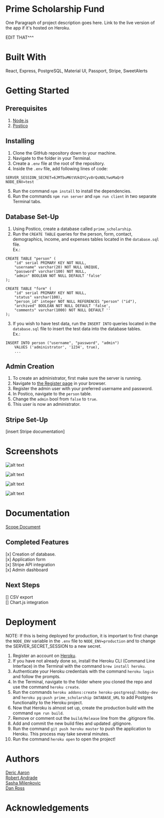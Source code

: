 # Prime Scholarship Fund

One Paragraph of project description goes here. Link to the live version of the app if it's hosted on Heroku.

EDIT THAT^^^

# Built With
React, Express, PostgreSQL, Material UI, Passport, Stripe, SweetAlerts

# Getting Started

## Prerequisites
1. [Node.js](http://nodejs.org/)
2. [Postico](https://eggerapps.at/postico/)

## Installing
1. Clone the GitHub repository down to your machine.
2. Navigate to the folder in your Terminal.
3. Create a `.env` file at the root of the repository.
4. Inside the `.env` file, add following lines of code:
```
SERVER_SESSION_SECRET=6JMTbuM6tVUkQYCyv8rQsNOLYwoMaQr0
NODE_ENV=test
```
5. Run the command `npm install` to install the dependencies.
6. Run the commands `npm run server` and `npm run client` in two separate Terminal tabs.


## Database Set-Up

1. Using Postico, create a database called `prime_scholarship`.
2. Run the `CREATE TABLE` queries for the person, form, contact, demographics, income, and expenses tables located in the `database.sql` file. \
Ex.: 
```
CREATE TABLE "person" (
    "id" serial PRIMARY KEY NOT NULL,
    "username" varchar(20) NOT NULL UNIQUE,
    "password" varchar(100) NOT NULL,
    "admin" BOOLEAN NOT NULL DEFAULT 'false'
);
```


```
CREATE TABLE "form" (
    "id" serial PRIMARY KEY NOT NULL,
    "status" varchar(100),
    "person_id" integer NOT NULL REFERENCES "person" ("id"),
    "archived" BOOLEAN NOT NULL DEFAULT 'false',
    "comments" varchar(1000) NOT NULL DEFAULT ''
);
```
3. If you wish to have test data, run the `INSERT INTO` queries located in the `database.sql` file to insert the test data into the database tables. \
    Ex.: 
```
INSERT INTO person ("username", "password", "admin")
    VALUES ('administrator', '1234', true),
    ...
```

## Admin Creation

1. To create an administrator, first make sure the server is running.
2. Navigate to [the Register page](http://localhost:3000/#/register) in your browser.
3. Register the admin user with your preferred username and password.
4. In Postico, navigate to the `person` table.
5. Change the `admin` bool from `false` to `true`.
6. This user is now an administrator.

## Stripe Set-Up

[insert Stripe documentation]

# Screenshots
![alt text](https://i.imgur.com/Li9tY4t.jpg "Landing Page") 

![alt text](https://i.imgur.com/I99XtN6.png "Application Page")

![alt text](https://i.imgur.com/SKAgniI.png "Admin Dashboard")

![alt text](https://i.imgur.com/DGaypn1.png "Admin Applicant View")

# Documentation
[Scope Document](https://docs.google.com/document/d/1RWg7L_YKz-MIJ6nf4G9FeiRb8xJsnM3O3hwA0j2t2AY/edit?usp=sharing)

## Completed Features
[x] Creation of database. \
[x] Application form \
[x] Stripe API integration \
[x] Admin dashboard

## Next Steps
[] CSV export \
[] Chart.js integration


# Deployment

NOTE: If this is being deployed for production, it is important to first change the `NODE_ENV` variable in the `.env` file to `NODE_ENV=production` and to change the SERVER_SECRET_SESSION to a new secret.

1. Register an account on [Heroku](https://signup.heroku.com/login).
2. If you have not already done so, install the Heroku CLI (Command Line Interface) in the Terminal with the command `brew install heroku`.
3. Authenticate your Heroku credentials with the command `heroku login` and follow the prompts.
4. In the Terminal, navigate to the folder where you cloned the repo and use the command `heroku create`.
5. Run the commands `heroku addons:create heroku-postgresql:hobby-dev` and `heroku pg:push prime_scholarship DATABASE_URL` to add Postgres functionality to the Heroku project.
6. Now that Heroku is almost set up, create the production build with the command `npm run build`.
7. Remove or comment out the `build/Release` line from the .gitignore file.
8. Add and commit the new build files and updated .gitignore.
9. Run the command `git push heroku master` to push the application to Heroku.  This process may take several minutes.
10. Run the command `heroku open` to open the project!

# Authors
[Deric Aaron](https://github.com/DericAaron) \
[Robert Andrade](https://github.com/ultralinguistic) \
[Sasha Milenkovic](https://github.com/SashaMil) \
[Dan Ross](https://github.com/danross1)

# Acknowledgements

